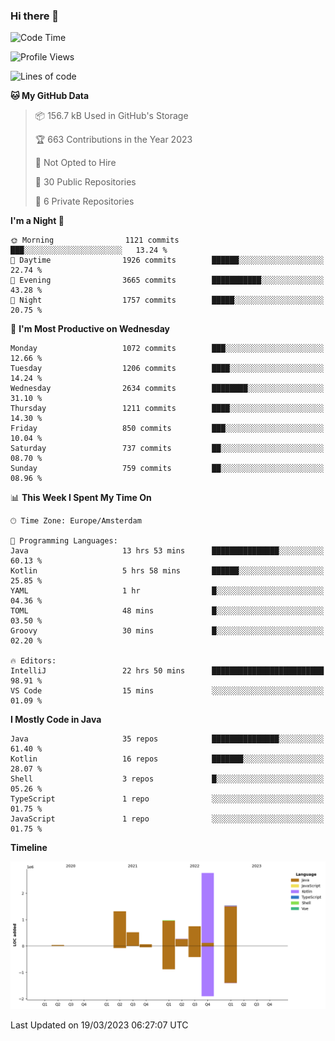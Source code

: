 ### Hi there 👋


<!--START_SECTION:waka-->
![Code Time](http://img.shields.io/badge/Code%20Time-3%2C092%20hrs%2012%20mins-blue)

![Profile Views](http://img.shields.io/badge/Profile%20Views-1-blue)

![Lines of code](https://img.shields.io/badge/From%20Hello%20World%20I%27ve%20Written-8.8%20million%20lines%20of%20code-blue)

**🐱 My GitHub Data** 

> 📦 156.7 kB Used in GitHub's Storage 
 > 
> 🏆 663 Contributions in the Year 2023
 > 
> 🚫 Not Opted to Hire
 > 
> 📜 30 Public Repositories 
 > 
> 🔑 6 Private Repositories 
 > 
**I'm a Night 🦉** 

```text
🌞 Morning                1121 commits        ███░░░░░░░░░░░░░░░░░░░░░░   13.24 % 
🌆 Daytime                1926 commits        ██████░░░░░░░░░░░░░░░░░░░   22.74 % 
🌃 Evening                3665 commits        ███████████░░░░░░░░░░░░░░   43.28 % 
🌙 Night                  1757 commits        █████░░░░░░░░░░░░░░░░░░░░   20.75 % 
```
📅 **I'm Most Productive on Wednesday** 

```text
Monday                   1072 commits        ███░░░░░░░░░░░░░░░░░░░░░░   12.66 % 
Tuesday                  1206 commits        ████░░░░░░░░░░░░░░░░░░░░░   14.24 % 
Wednesday                2634 commits        ████████░░░░░░░░░░░░░░░░░   31.10 % 
Thursday                 1211 commits        ████░░░░░░░░░░░░░░░░░░░░░   14.30 % 
Friday                   850 commits         ███░░░░░░░░░░░░░░░░░░░░░░   10.04 % 
Saturday                 737 commits         ██░░░░░░░░░░░░░░░░░░░░░░░   08.70 % 
Sunday                   759 commits         ██░░░░░░░░░░░░░░░░░░░░░░░   08.96 % 
```


📊 **This Week I Spent My Time On** 

```text
🕑︎ Time Zone: Europe/Amsterdam

💬 Programming Languages: 
Java                     13 hrs 53 mins      ███████████████░░░░░░░░░░   60.13 % 
Kotlin                   5 hrs 58 mins       ██████░░░░░░░░░░░░░░░░░░░   25.85 % 
YAML                     1 hr                █░░░░░░░░░░░░░░░░░░░░░░░░   04.36 % 
TOML                     48 mins             █░░░░░░░░░░░░░░░░░░░░░░░░   03.50 % 
Groovy                   30 mins             █░░░░░░░░░░░░░░░░░░░░░░░░   02.20 % 

🔥 Editors: 
IntelliJ                 22 hrs 50 mins      █████████████████████████   98.91 % 
VS Code                  15 mins             ░░░░░░░░░░░░░░░░░░░░░░░░░   01.09 % 
```

**I Mostly Code in Java** 

```text
Java                     35 repos            ███████████████░░░░░░░░░░   61.40 % 
Kotlin                   16 repos            ███████░░░░░░░░░░░░░░░░░░   28.07 % 
Shell                    3 repos             █░░░░░░░░░░░░░░░░░░░░░░░░   05.26 % 
TypeScript               1 repo              ░░░░░░░░░░░░░░░░░░░░░░░░░   01.75 % 
JavaScript               1 repo              ░░░░░░░░░░░░░░░░░░░░░░░░░   01.75 % 
```



**Timeline**

![Lines of Code chart](https://raw.githubusercontent.com/powercasgamer/powercasgamer/master/assets/bar_graph.png)


 Last Updated on 19/03/2023 06:27:07 UTC
<!--END_SECTION:waka-->
